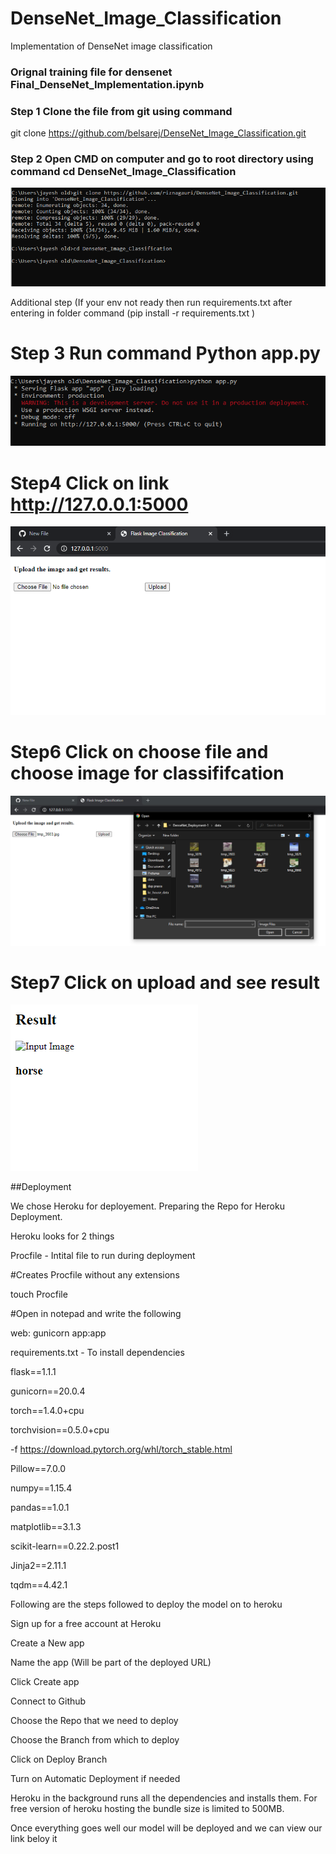 # DenseNet_Image_Classification
Implementation of DenseNet image classification

### Orignal training file for densenet Final_DenseNet_Implementation.ipynb

### Step 1 Clone the file from git using command 

git clone https://github.com/belsarej/DenseNet_Image_Classification.git

### Step 2 Open CMD on computer and go to root directory using command cd DenseNet_Image_Classification

![](https://github.com/belsarej/DenseNet_Image_Classification/blob/main/data/de%201%20screenshot.PNG)

Additional step (If your env not ready then run requirements.txt after entering in folder command (pip install -r requirements.txt )

# Step 3 Run command Python app.py

![](https://github.com/belsarej/DenseNet_Image_Classification/blob/main/data/ds%202.PNG)

# Step4 Click on link http://127.0.0.1:5000


![](https://github.com/belsarej/DenseNet_Image_Classification/blob/main/data/ds2.PNG)


# Step6  Click on choose file and choose image for classififcation


![](https://github.com/belsarej/DenseNet_Image_Classification/blob/main/data/ds3.PNG)



# Step7  Click on upload and see result 


![](https://github.com/belsarej/DenseNet_Image_Classification/blob/main/data/Capture.PNG)

##Deployment

We chose Heroku for deployement. Preparing the Repo for Heroku Deployment.

Heroku looks for 2 things

Procfile - Intital file to run during deployment

#Creates Procfile without any extensions

touch Procfile

#Open in notepad and write the following

web: gunicorn app:app

requirements.txt - To install dependencies


flask==1.1.1

gunicorn==20.0.4

torch==1.4.0+cpu 

torchvision==0.5.0+cpu 

-f https://download.pytorch.org/whl/torch_stable.html

Pillow==7.0.0

numpy==1.15.4

pandas==1.0.1

matplotlib==3.1.3

scikit-learn==0.22.2.post1

Jinja2==2.11.1

tqdm==4.42.1

Following are the steps followed to deploy the model on to heroku

Sign up for a free account at Heroku

Create a New app

Name the app (Will be part of the deployed URL)

Click Create app

Connect to Github

Choose the Repo that we need to deploy

Choose the Branch from which to deploy

Click on Deploy Branch

Turn on Automatic Deployment if needed

Heroku in the background runs all the dependencies and installs them. For free version of heroku hosting the bundle size is limited to 500MB.

Once everything goes well our model will be deployed and we can view our link beloy it
